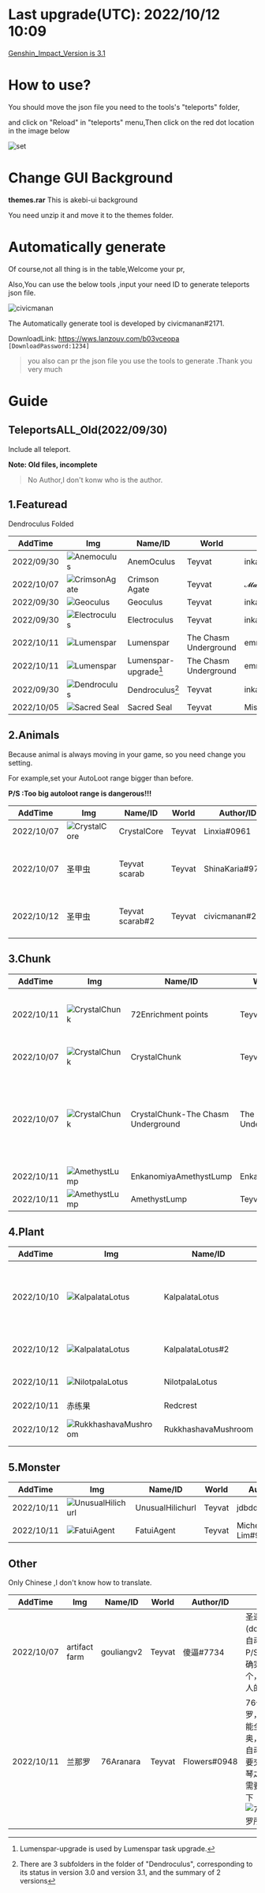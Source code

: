 # Last upgrade(UTC): 2022/10/12 10:09

[Genshin_Impact_Version is 3.1](https://github.com/Sam5440/Genshin_Impact_Teleport)

# How to use?

You should move the json file you need to the tools's "teleports" folder,

and click on "Reload" in "teleports"  menu,Then click on the red dot location in the image below

![set](img/set.png)

# Change GUI Background

**themes.rar** This is akebi-ui background 

You need unzip it and move it to the themes folder.

# Automatically generate

Of course,not all thing is in the table,Welcome your pr,

Also,You can use the below tools ,input your need ID to generate teleports json file.



![civicmanan](img/author/civicmanan_2171.png)

The Automatically generate tool is developed by civicmanan#2171.

DownloadLink: https://wws.lanzouv.com/b03vceopa   `[DownloadPassword:1234]`

> you also can pr the json file you use the tools to generate .Thank you very much

# Guide

## TeleportsALL_Old(2022/09/30)

Include all teleport.

**Note: Old files, incomplete**

> No Author,I don't konw who is the author.

## 1.Featuread

Dendroculus Folded

| AddTime    | Img                                               | Name/ID               | World                 | Author/ID     |
| ---------- | ------------------------------------------------- | --------------------- | --------------------- | ------------- |
| 2022/09/30 | ![Anemoculus](img/icons/Anemoculus.png)           | AnemOculus            | Teyvat                | inkay#5122    |
| 2022/10/07 | ![CrimsonAgate](img/icons/CrimsonAgate.png)       | Crimson Agate         | Teyvat                | 𝓜𝓪𝓻𝓽𝓲𝓷#6895   |
| 2022/09/30 | ![Geoculus](img/icons/Geoculus.png)               | Geoculus              | Teyvat                | inkay#5122    |
| 2022/09/30 | ![Electroculus](img/icons/Electroculus.png)       | Electroculus          | Teyvat                | inkay#5122    |
| 2022/10/11 | ![Lumenspar](img/icons/Lumenspar.png)             | Lumenspar             | The Chasm Underground | emma1259#3965 |
| 2022/10/11 | ![Lumenspar](img/icons/Lumenspar.png)             | Lumenspar-upgrade[^1] | The Chasm Underground | emma1259#3965 |
| 2022/09/30 | ![Dendroculus](img/icons/Dendroculus.png)         | Dendroculus[^2]       | Teyvat                | inkay#5122    |
| 2022/10/05 | ![Sacred Seal](img/icon_not_found/SacredSeal.png) | Sacred Seal           | Teyvat                | Misuki#9695   |





[^1]:  Lumenspar-upgrade is used by Lumenspar task upgrade.
[^2]:There are 3 subfolders in the folder of "Dendroculus", corresponding to its status in version 3.0 and version 3.1, and the summary of 2 versions



## 2.Animals

Because animal is always moving in your game, so you need change you setting.

For example,set your AutoLoot range bigger than before.

**P/S :Too big autoloot range is dangerous!!!**

| AddTime    | Img                                       | Name/ID         | World  | Author/ID       | NOTE                                                        |
| ---------- | ----------------------------------------- | --------------- | ------ | --------------- | ----------------------------------------------------------- |
| 2022/10/07 | ![CrystalCore](img/icons/CrystalCore.png) | CrystalCore     | Teyvat | Linxia#0961     | only 12 pcs                                                 |
| 2022/10/07 | 圣甲虫                                    | Teyvat scarab   | Teyvat | ShinaKaria#9760 | 72 pcs ,and you need set your autoloot range biger than 15m |
| 2022/10/12 | 圣甲虫                                    | Teyvat scarab#2 | Teyvat | civicmanan#2171 | 74 pcs, Automatically generate version                      |



## 3.Chunk



| AddTime    | Img                                         | Name/ID                            | World                 | Author/ID                        | NOTE                                                         |
| ---------- | ------------------------------------------- | ---------------------------------- | --------------------- | -------------------------------- | ------------------------------------------------------------ |
| 2022/10/11 | ![CrystalChunk](img/icons/CrystalChunk.png) | 72Enrichment points                | Teyvat                | jdbddbhd#9874                    | 72 mineral enrichment points, including Inazuma              |
| 2022/10/07 | ![CrystalChunk](img/icons/CrystalChunk.png) | CrystalChunk                       | Teyvat                | Michell Lim#9331 and Linxia#0961 | /                                                            |
| 2022/10/07 | ![CrystalChunk](img/icons/CrystalChunk.png) | CrystalChunk-The Chasm Underground | The Chasm Underground | Michell Lim#9331 and Linxia#0961 | CrystalChunk-19 to 43 is The Chasm Underground. You need manually tp into Chasm Underground 1st. |
| 2022/10/11 | ![AmethystLump](img/icons/AmethystLump.png) | EnkanomiyaAmethystLump             | Enkanomiya            | Michell Lim#9331                 | /                                                            |
| 2022/10/11 | ![AmethystLump](img/icons/AmethystLump.png) | AmethystLump                       | Teyvat                | Michell Lim#9331                 | /                                                            |

## 4.Plant



| AddTime    | Img                                                       | Name/ID             | World  | Author/ID       | NOTE                                                         |
| ---------- | --------------------------------------------------------- | ------------------- | ------ | --------------- | ------------------------------------------------------------ |
| 2022/10/10 | ![KalpalataLotus](img/icons/KalpalataLotus.png)           | KalpalataLotus      | Teyvat | jdbddbhd#9874   | Total is 64+2+5.P/S:ID25 and ID26 you need pick by yourself,and 5 of all you need buy from npc. |
| 2022/10/12 | ![KalpalataLotus](img/icons/KalpalataLotus.png)           | KalpalataLotus#2    | Teyvat | civicmanan#2171 | 66 pcs, Automatically generate version                       |
| 2022/10/11 | ![NilotpalaLotus](img/icons/NilotpalaLotus.png)           | NilotpalaLotus      | Teyvat | jdbddbhd#9874   | ID47,55-57,you need pick them by yourself.                   |
| 2022/10/11 | 赤练果                                                    | Redcrest            | Teyvat | jdbddbhd#9874   | /                                                            |
| 2022/10/12 | ![RukkhashavaMushroom](img/icons/RukkhashavaMushroom.png) | RukkhashavaMushroom | Teyvat | civicmanan#2171 | 73 pcs, Automatically generate version                       |

## 5.Monster

| AddTime    | Img                                                 | Name/ID          | World  | Author/ID        | NOTE |
| ---------- | --------------------------------------------------- | ---------------- | ------ | ---------------- | ---- |
| 2022/10/11 | ![UnusualHilichurl](img/icons/UnusualHilichurl.png) | UnusualHilichurl | Teyvat | jdbddbhd#9874    | /    |
| 2022/10/11 | ![FatuiAgent](img/icons/FatuiAgent.png)             | FatuiAgent       | Teyvat | Michell Lim#9331 | /    |



## Other

Only Chinese ,I don't know how to translate.

| AddTime    | Img           | Name/ID    | World  | Author/ID    | NOTE                                                         |
| ---------- | ------------- | ---------- | ------ | ------------ | ------------------------------------------------------------ |
| 2022/10/07 | artifact farm | gouliangv2 | Teyvat | 傻逼#7734    | 圣遗物狗粮(dogfood)，自动拾取5米                    P/S:作者ID确实叫这个，没有骂人的意思 |
| 2022/10/11 | 兰那罗        | 76Aranara  | Teyvat | Flowers#0948 | 76个兰那罗，这个不能全自动的奥，别搁这自动TP ，需要交材料 弹琴之类的，需要材料如下![76个兰那罗所需材料](TeleportAll/Other/76Aranara/76个兰那罗所需材料.png) |

